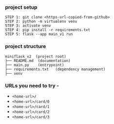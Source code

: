 ### project setup

```
STEP 1: git clone <https-url-copied-from-github>
STEP 2: python -m virtualenv venv
STEP 3: activate venv
STEP 4: pip install -r requirements.txt
STEP 5: flask --app main_v1 run
```

### project structure

```
miniflask_v2  (project root)
├── README.md  (documentation)
├── main.py    (entrypoint)
├── requirements.txt   (dependency management)
├── venv
```

### URLs you need to try -

- `<home-url>/`
- `<home-url>/card/0`
- `<home-url>/card/1`
- `<home-url>/card/2`
- `<home-url>/card/3`